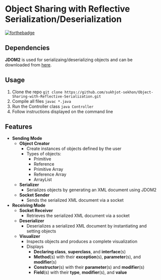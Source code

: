 # Object Sharing with Reflective Serialization/Deserialization 
[![forthebadge](https://forthebadge.com/images/badges/made-with-Java.svg)](https://forthebadge.com)

## Dependencies
__JDOM2__ is used for serializaing/deserializing objects and can be downloaded from [here](http://www.jdom.org/dist/binary/jdom-2.0.6.zip).

## Usage
1. Clone the repo ```git clone https://github.com/sukhjot-sekhon/Object-Sharing-with-Reflective-Serialization.git```
2. Compile all files ```javac *.java```
3. Run the Controller class ```java Controller```
4. Follow instructions displayed on the command line

## Features
* __Sending Mode__
	* __Object Creator__
		* Create instances of objects defined by the user
		* Types of objects:
			* Primitive
			* Reference
			* Primitive Array
			* Reference Array
			* ArrayList
	* __Serializer__
		* Serializes objects by generating an XML document using JDOM2
	* __Socket Sender__
		* Sends the serialized XML document via a socket
* __Receiving Mode__
	* __Socket Receiver__
		* Retrieves the serialized XML document via a socket
	* __Deserializer__
		* Deserializes a serialized XML document by instantiating and setting objects
  	* __Visualizer__
  		*   Inspects objects and produces a complete visualization
  		*   Displays
  			* __Declaring class__, __superclass__, and __interface__(s)
  			* __Method__(s) with their __exception__(s), __parameter__(s), and __modifier__(s)
  			* __Constructor__(s) with their __parameter__(s) and __modifier__(s)
  			* __Field__(s) with their __type__, __modifier__(s), and __value__
       
